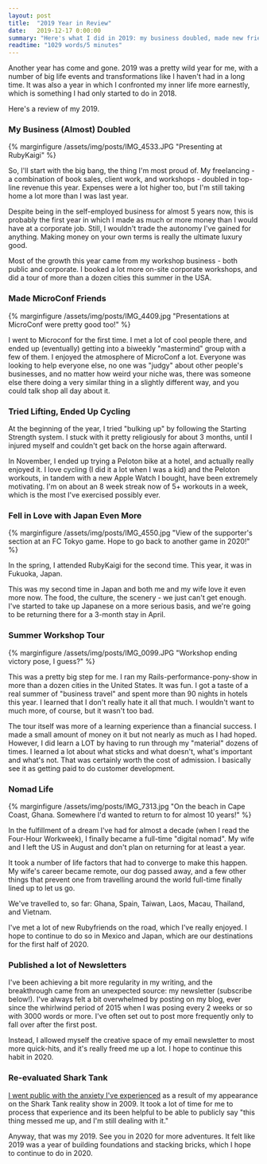 ```yaml
---
layout: post
title:  "2019 Year in Review"
date:   2019-12-17 0:00:00
summary: "Here's what I did in 2019: my business doubled, made new friends, stretched myself and picked up some new habits."
readtime: "1029 words/5 minutes"
---
```


Another year has come and gone. 2019 was a pretty wild year for me, with a number of big life events and transformations like I haven't had in a long time. It was also a year in which I confronted my inner life more earnestly, which is something I had only started to do in 2018.

Here's a review of my 2019.

### My Business (Almost) Doubled

{% marginfigure /assets/img/posts/IMG_4533.JPG "Presenting at RubyKaigi" %}

So, I'll start with the big bang, the thing I'm most proud of. My freelancing - a combination of book sales, client work, and workshops - doubled in top-line revenue this year. Expenses were a lot higher too, but I'm still taking home a lot more than I was last year.

Despite being in the self-employed business for almost 5 years now, this is probably the first year in which I made as much or more money than I would have at a corporate job. Still, I wouldn't trade the autonomy I've gained for anything. Making money on your own terms is really the ultimate luxury good.

Most of the growth this year came from my workshop business - both public and corporate. I booked a lot more on-site corporate workshops, and did a tour of more than a dozen cities this summer in the USA.

### Made MicroConf Friends

{% marginfigure /assets/img/posts/IMG_4409.jpg "Presentations at MicroConf were pretty good too!" %}

I went to Microconf for the first time. I met a lot of cool people there, and ended up (eventually) getting into a biweekly "mastermind" group with a few of them. I enjoyed the atmosphere of MicroConf a lot. Everyone was looking to help everyone else, no one was "judgy" about other people's businesses, and no matter how weird your niche was, there was someone else there doing a very similar thing in a slightly different way, and you could talk shop all day about it.

### Tried Lifting, Ended Up Cycling

At the beginning of the year, I tried "bulking up" by following the Starting Strength system. I stuck with it pretty religiously for about 3 months, until I injured myself and couldn't get back on the horse again afterward.

In November, I ended up trying a Peloton bike at a hotel, and actually really enjoyed it. I love cycling (I did it a lot when I was a kid) and the Peloton workouts, in tandem with a new Apple Watch I bought, have been extremely motivating. I'm on about an 8 week streak now of 5+ workouts in a week, which is the most I've exercised possibly ever.

### Fell in Love with Japan Even More

{% marginfigure /assets/img/posts/IMG_4550.jpg "View of the supporter's section at an FC Tokyo game. Hope to go back to another game in 2020!" %}

In the spring, I attended RubyKaigi for the second time. This year, it was in Fukuoka, Japan.

This was my second time in Japan and both me and my wife love it even more now. The food, the culture, the scenery - we just can't get enough. I've started to take up Japanese on a more serious basis, and we're going to be returning there for a 3-month stay in April.

### Summer Workshop Tour

{% marginfigure /assets/img/posts/IMG_0099.JPG "Workshop ending victory pose, I guess?" %}

This was a pretty big step for me. I ran my Rails-performance-pony-show in more than a dozen cities in the United States. It was fun. I got a taste of a real summer of "business travel" and spent more than 90 nights in hotels this year. I learned that I don't really hate it all that much. I wouldn't want to much more, of course, but it wasn't too bad.

The tour itself was more of a learning experience than a financial success. I made a small amount of money on it but not nearly as much as I had hoped. However, I did learn a LOT by having to run through my "material" dozens of times. I learned a lot about what sticks and what doesn't, what's important and what's not. That was certainly worth the cost of admission. I basically see it as getting paid to do customer development.

### Nomad Life

{% marginfigure /assets/img/posts/IMG_7313.jpg "On the beach in Cape Coast, Ghana. Somewhere I'd wanted to return to for almost 10 years!" %}

In the fulfillment of a dream I've had for almost a decade (when I read the Four-Hour Workweek), I finally became a full-time "digital nomad". My wife and I left the US in August and don't plan on returning for at least a year.

It took a number of life factors that had to converge to make this happen. My wife's career became remote, our dog passed away, and a few other things that prevent one from travelling around the world full-time finally lined up to let us go.

We've travelled to, so far: Ghana, Spain, Taiwan, Laos, Macau, Thailand, and Vietnam.

I've met a lot of new Rubyfriends on the road, which I've really enjoyed. I hope to continue to do so in Mexico and Japan, which are our destinations for the first half of 2020.

### Published a lot of Newsletters

I've been achieving a bit more regularity in my writing, and the breakthrough came from an unexpected source: my newsletter (subscribe below!). I've always felt a bit overwhelmed by posting on my blog, ever since the whirlwind period of 2015 when I was posing every 2 weeks or so with 3000 words or more. I've often set out to post more frequently only to fall over after the first post.

Instead, I allowed myself the creative space of my email newsletter to most more quick-hits, and it's really freed me up a lot. I hope to continue this habit in 2020.

### Re-evaluated Shark Tank

[I went public with the anxiety I've experienced](https://www.nateberkopec.com/blog/2017/10/04/failing-on-shark-tank-changed-my-life.html) as a result of my appearance on the Shark Tank reality show in 2009. It took a lot of time for me to process that experience and its been helpful to be able to publicly say "this thing messed me up, and I'm still dealing with it."

Anyway, that was my 2019. See you in 2020 for more adventures. It felt like 2019 was a year of building foundations and stacking bricks, which I hope to continue to do in 2020.
